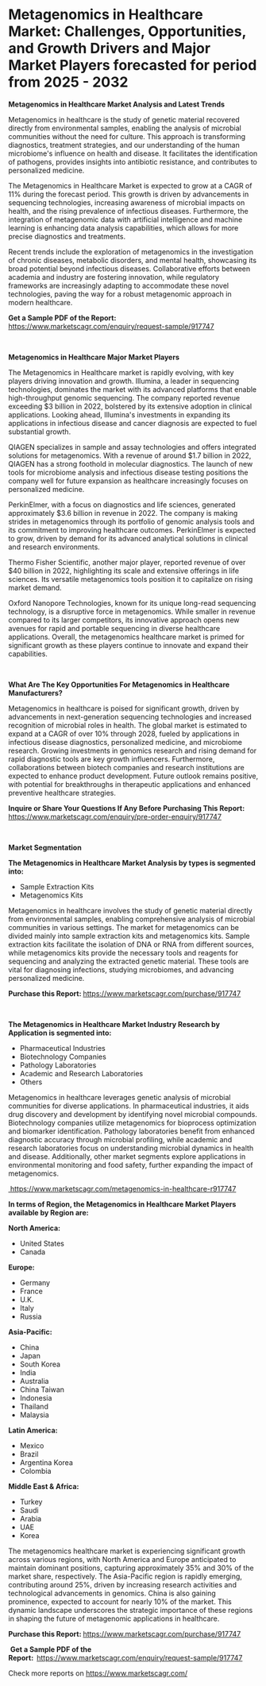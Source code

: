 <p><h1>Metagenomics in Healthcare Market: Challenges, Opportunities, and Growth Drivers and Major Market Players forecasted for period from 2025 - 2032</h1></p><p><strong>Metagenomics in Healthcare Market Analysis and Latest Trends</strong></p>
<p><p>Metagenomics in healthcare is the study of genetic material recovered directly from environmental samples, enabling the analysis of microbial communities without the need for culture. This approach is transforming diagnostics, treatment strategies, and our understanding of the human microbiome's influence on health and disease. It facilitates the identification of pathogens, provides insights into antibiotic resistance, and contributes to personalized medicine.</p><p>The Metagenomics in Healthcare Market is expected to grow at a CAGR of 11% during the forecast period. This growth is driven by advancements in sequencing technologies, increasing awareness of microbial impacts on health, and the rising prevalence of infectious diseases. Furthermore, the integration of metagenomic data with artificial intelligence and machine learning is enhancing data analysis capabilities, which allows for more precise diagnostics and treatments.</p><p>Recent trends include the exploration of metagenomics in the investigation of chronic diseases, metabolic disorders, and mental health, showcasing its broad potential beyond infectious diseases. Collaborative efforts between academia and industry are fostering innovation, while regulatory frameworks are increasingly adapting to accommodate these novel technologies, paving the way for a robust metagenomic approach in modern healthcare.</p></p>
<p><strong>Get a Sample PDF of the Report:&nbsp;</strong> <a href="https://www.marketscagr.com/enquiry/request-sample/917747?utm_campaign=3169&utm_medium=2&utm_source=Github&utm_content=ia&utm_term=07032025&utm_id=metagenomics-in-healthcare">https://www.marketscagr.com/enquiry/request-sample/917747</a></p>
<p>&nbsp;</p>
<p><strong>Metagenomics in Healthcare Major Market Players</strong></p>
<p><p>The Metagenomics in Healthcare market is rapidly evolving, with key players driving innovation and growth. Illumina, a leader in sequencing technologies, dominates the market with its advanced platforms that enable high-throughput genomic sequencing. The company reported revenue exceeding $3 billion in 2022, bolstered by its extensive adoption in clinical applications. Looking ahead, Illumina's investments in expanding its applications in infectious disease and cancer diagnosis are expected to fuel substantial growth.</p><p>QIAGEN specializes in sample and assay technologies and offers integrated solutions for metagenomics. With a revenue of around $1.7 billion in 2022, QIAGEN has a strong foothold in molecular diagnostics. The launch of new tools for microbiome analysis and infectious disease testing positions the company well for future expansion as healthcare increasingly focuses on personalized medicine.</p><p>PerkinElmer, with a focus on diagnostics and life sciences, generated approximately $3.6 billion in revenue in 2022. The company is making strides in metagenomics through its portfolio of genomic analysis tools and its commitment to improving healthcare outcomes. PerkinElmer is expected to grow, driven by demand for its advanced analytical solutions in clinical and research environments.</p><p>Thermo Fisher Scientific, another major player, reported revenue of over $40 billion in 2022, highlighting its scale and extensive offerings in life sciences. Its versatile metagenomics tools position it to capitalize on rising market demand.</p><p>Oxford Nanopore Technologies, known for its unique long-read sequencing technology, is a disruptive force in metagenomics. While smaller in revenue compared to its larger competitors, its innovative approach opens new avenues for rapid and portable sequencing in diverse healthcare applications. Overall, the metagenomics healthcare market is primed for significant growth as these players continue to innovate and expand their capabilities.</p></p>
<p>&nbsp;</p>
<p><strong>What Are The Key Opportunities For Metagenomics in Healthcare Manufacturers?</strong></p>
<p><p>Metagenomics in healthcare is poised for significant growth, driven by advancements in next-generation sequencing technologies and increased recognition of microbial roles in health. The global market is estimated to expand at a CAGR of over 10% through 2028, fueled by applications in infectious disease diagnostics, personalized medicine, and microbiome research. Growing investments in genomics research and rising demand for rapid diagnostic tools are key growth influencers. Furthermore, collaborations between biotech companies and research institutions are expected to enhance product development. Future outlook remains positive, with potential for breakthroughs in therapeutic applications and enhanced preventive healthcare strategies.</p></p>
<p><strong>Inquire or Share Your Questions If Any Before Purchasing This Report:</strong> <a href="https://www.marketscagr.com/enquiry/pre-order-enquiry/917747?utm_campaign=3169&utm_medium=2&utm_source=Github&utm_content=ia&utm_term=07032025&utm_id=metagenomics-in-healthcare">https://www.marketscagr.com/enquiry/pre-order-enquiry/917747</a></p>
<p>&nbsp;</p>
<p><strong>Market Segmentation</strong></p>
<p><strong>The Metagenomics in Healthcare Market Analysis by types is segmented into:</strong></p>
<p><ul><li>Sample Extraction Kits</li><li>Metagenomics Kits</li></ul></p>
<p><p>Metagenomics in healthcare involves the study of genetic material directly from environmental samples, enabling comprehensive analysis of microbial communities in various settings. The market for metagenomics can be divided mainly into sample extraction kits and metagenomics kits. Sample extraction kits facilitate the isolation of DNA or RNA from different sources, while metagenomics kits provide the necessary tools and reagents for sequencing and analyzing the extracted genetic material. These tools are vital for diagnosing infections, studying microbiomes, and advancing personalized medicine.</p></p>
<p><strong>Purchase this Report:&nbsp;</strong><a href="https://www.marketscagr.com/purchase/917747?utm_campaign=3169&utm_medium=2&utm_source=Github&utm_content=ia&utm_term=07032025&utm_id=metagenomics-in-healthcare">https://www.marketscagr.com/purchase/917747</a></p>
<p>&nbsp;</p>
<p><strong>The Metagenomics in Healthcare Market Industry Research by Application is segmented into:</strong></p>
<p><ul><li>Pharmaceutical Industries</li><li>Biotechnology Companies</li><li>Pathology Laboratories</li><li>Academic and Research Laboratories</li><li>Others</li></ul></p>
<p><p>Metagenomics in healthcare leverages genetic analysis of microbial communities for diverse applications. In pharmaceutical industries, it aids drug discovery and development by identifying novel microbial compounds. Biotechnology companies utilize metagenomics for bioprocess optimization and biomarker identification. Pathology laboratories benefit from enhanced diagnostic accuracy through microbial profiling, while academic and research laboratories focus on understanding microbial dynamics in health and disease. Additionally, other market segments explore applications in environmental monitoring and food safety, further expanding the impact of metagenomics.</p></p>
<p><a href="https://www.marketscagr.com/metagenomics-in-healthcare-r917747?utm_campaign=3169&utm_medium=2&utm_source=Github&utm_content=ia&utm_term=07032025&utm_id=metagenomics-in-healthcare">&nbsp;https://www.marketscagr.com/metagenomics-in-healthcare-r917747</a></p>
<p><strong>In terms of Region, the Metagenomics in Healthcare Market Players available by Region are:</strong></p>
<p>
    <p> <strong> North America: </strong>
        <ul>
            <li>United States</li>
            <li>Canada</li>
        </ul>
        </p> 
    <p> <strong> Europe: </strong>
        <ul>
            <li>Germany</li>
            <li>France</li>
            <li>U.K.</li>
            <li>Italy</li>
            <li>Russia</li>
        </ul>
        </p> 
    <p> <strong> Asia-Pacific: </strong>
        <ul>
            <li>China</li>
            <li>Japan</li>
            <li>South Korea</li>
            <li>India</li>
            <li>Australia</li>
            <li>China Taiwan</li>
            <li>Indonesia</li>
            <li>Thailand</li>
            <li>Malaysia</li>
        </ul>
        </p> 
    <p> <strong> Latin America: </strong>
        <ul>
            <li>Mexico</li>
            <li>Brazil</li>
            <li>Argentina Korea</li>
            <li>Colombia</li>
        </ul>
        </p> 
    <p> <strong> Middle East & Africa: </strong>
        <ul>
            <li>Turkey</li>
            <li>Saudi</li>
            <li>Arabia</li>
            <li>UAE</li>
            <li>Korea</li>
        </ul>
    </p>
    </p>
<p><p>The metagenomics healthcare market is experiencing significant growth across various regions, with North America and Europe anticipated to maintain dominant positions, capturing approximately 35% and 30% of the market share, respectively. The Asia-Pacific region is rapidly emerging, contributing around 25%, driven by increasing research activities and technological advancements in genomics. China is also gaining prominence, expected to account for nearly 10% of the market. This dynamic landscape underscores the strategic importance of these regions in shaping the future of metagenomic applications in healthcare.</p></p>
<p><strong>Purchase this Report: </strong><a href="https://www.marketscagr.com/purchase/917747?utm_campaign=3169&utm_medium=2&utm_source=Github&utm_content=ia&utm_term=07032025&utm_id=metagenomics-in-healthcare">https://www.marketscagr.com/purchase/917747</a></p>
<p>&nbsp;<strong>Get a Sample PDF of the Report:&nbsp;&nbsp;</strong><a href="https://www.marketscagr.com/enquiry/request-sample/917747?utm_campaign=3169&utm_medium=2&utm_source=Github&utm_content=ia&utm_term=07032025&utm_id=metagenomics-in-healthcare">https://www.marketscagr.com/enquiry/request-sample/917747</a></p>
<p><strong></strong></p>
<p>Check more reports on <a href="https://www.marketscagr.com/?utm_campaign=3169&utm_medium=2&utm_source=Github&utm_content=ia&utm_term=07032025&utm_id=metagenomics-in-healthcare">https://www.marketscagr.com/</a></p>